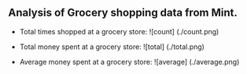 ## Analysis of Grocery shopping data from Mint.


- Total times shopped at a grocery store:
	![count] (./count.png)

- Total money spent at a grocery store: 
	![total] (./total.png)

- Average money spent at a grocery store: 
	![average] (./average.png)
